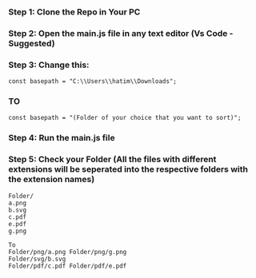 ### Step 1: Clone the Repo in Your PC 

### Step 2: Open the main.js file in any text editor (Vs Code - Suggested)

### Step 3: Change this:
```
const basepath = "C:\\Users\\hatim\\Downloads";
```
### TO
```
const basepath = "(Folder of your choice that you want to sort)";
```

### Step 4: Run the main.js file

### Step 5: Check your Folder (All the files with different extensions will be seperated into the respective folders with the extension names) 
``` For Ex: 
Folder/
a.png
b.svg
c.pdf
e.pdf
g.png

To
Folder/png/a.png Folder/png/g.png
Folder/svg/b.svg
Folder/pdf/c.pdf Folder/pdf/e.pdf
```


